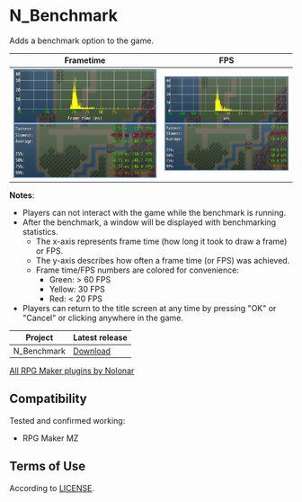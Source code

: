 # N_Benchmark
Adds a benchmark option to the game.

| Frametime                              | FPS                              |
| -------------------------------------- | -------------------------------- |
| ![Screenshot](benchmark_frametime.png) | ![Screenshot](benchmark_fps.png) |

**Notes**:
- Players can not interact with the game while the benchmark is running.
- After the benchmark, a window will be displayed with benchmarking statistics.
  - The x-axis represents frame time (how long it took to draw a frame) or FPS.
  - The y-axis describes how often a frame time (or FPS) was achieved.
  - Frame time/FPS numbers are colored for convenience:
    - Green: > 60 FPS
    - Yellow: 30 FPS
    - Red: < 20 FPS
- Players can return to the title screen at any time by pressing "OK" or "Cancel" or clicking anywhere in the game.

| Project     | Latest release      |
| ----------- | ------------------- |
| N_Benchmark | [Download][release] |

[All RPG Maker plugins by Nolonar][hub]

## Compatibility
Tested and confirmed working:
- RPG Maker MZ

## Terms of Use
According to [LICENSE](LICENSE).

  [hub]: https://github.com/Nolonar/RM_Plugins
  [release]: https://github.com/Nolonar/RM_Plugins-Benchmark/releases/latest/download/N_Benchmark.js
